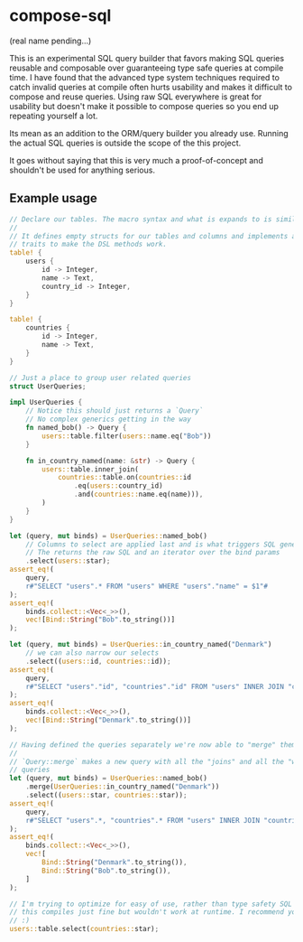 # compose-sql

(real name pending...)

This is an experimental SQL query builder that favors making SQL queries reusable and composable over guaranteeing type safe queries at compile time. I have found that the advanced type system techniques required to catch invalid queries at compile often hurts usability and makes it difficult to compose and reuse queries. Using raw SQL everywhere is great for usability but doesn't make it possible to compose queries so you end up repeating yourself a lot.

Its mean as an addition to the ORM/query builder you already use. Running the actual SQL queries is outside the scope of the this project.

It goes without saying that this is very much a proof-of-concept and shouldn't be used for anything serious.

## Example usage

```rust
// Declare our tables. The macro syntax and what is expands to is similar to Diesel.
//
// It defines empty structs for our tables and columns and implements a couple of
// traits to make the DSL methods work.
table! {
    users {
        id -> Integer,
        name -> Text,
        country_id -> Integer,
    }
}

table! {
    countries {
        id -> Integer,
        name -> Text,
    }
}

// Just a place to group user related queries
struct UserQueries;

impl UserQueries {
    // Notice this should just returns a `Query`
    // No complex generics getting in the way
    fn named_bob() -> Query {
        users::table.filter(users::name.eq("Bob"))
    }

    fn in_country_named(name: &str) -> Query {
        users::table.inner_join(
            countries::table.on(countries::id
                .eq(users::country_id)
                .and(countries::name.eq(name))),
        )
    }
}

let (query, mut binds) = UserQueries::named_bob()
    // Columns to select are applied last and is what triggers SQL generation
    // The returns the raw SQL and an iterator over the bind params
    .select(users::star);
assert_eq!(
    query,
    r#"SELECT "users".* FROM "users" WHERE "users"."name" = $1"#
);
assert_eq!(
    binds.collect::<Vec<_>>(),
    vec![Bind::String("Bob".to_string())]
);

let (query, mut binds) = UserQueries::in_country_named("Denmark")
    // we can also narrow our selects
    .select((users::id, countries::id));
assert_eq!(
    query,
    r#"SELECT "users"."id", "countries"."id" FROM "users" INNER JOIN "countries" ON "countries"."id" = "users"."country_id" AND "countries"."name" = $1"#
);
assert_eq!(
    binds.collect::<Vec<_>>(),
    vec![Bind::String("Denmark".to_string())]
);

// Having defined the queries separately we're now able to "merge" them together
//
// `Query::merge` makes a new query with all the "joins" and all the "wheres" of both
// queries
let (query, mut binds) = UserQueries::named_bob()
    .merge(UserQueries::in_country_named("Denmark"))
    .select((users::star, countries::star));
assert_eq!(
    query,
    r#"SELECT "users".*, "countries".* FROM "users" INNER JOIN "countries" ON "countries"."id" = "users"."country_id" AND "countries"."name" = $1 WHERE "users"."name" = $2"#
);
assert_eq!(
    binds.collect::<Vec<_>>(),
    vec![
        Bind::String("Denmark".to_string()),
        Bind::String("Bob".to_string()),
    ]
);

// I'm trying to optimize for easy of use, rather than type safety SQL generation. So
// this compiles just fine but wouldn't work at runtime. I recommend you test your queries
// :)
users::table.select(countries::star);
```
